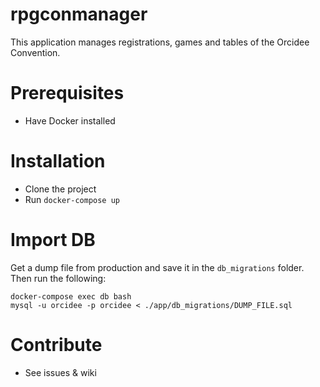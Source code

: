 # rpgconmanager
This application manages registrations, games and tables of the Orcidee Convention.

# Prerequisites
* Have Docker installed

# Installation
* Clone the project
* Run `docker-compose up`

# Import DB
Get a dump file from production and save it in the `db_migrations` folder. Then run the following:
```
docker-compose exec db bash
mysql -u orcidee -p orcidee < ./app/db_migrations/DUMP_FILE.sql
```

# Contribute
* See issues & wiki